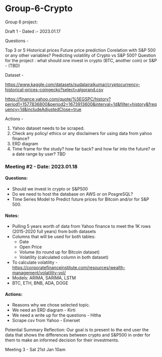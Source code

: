 # Group-6-Crypto
Group 6 project:

Draft 1 - Dated :- 2023.01.17


Questions -

Top 3 or 5
Historical prices
Future price prediction
Corelation with S&P 500 or any other variables?
Predicting volatility of Crypto vs S&P 500?
Question for the project : what should one invest in crypto (BTC, another coin) or S&P - (TBD)


Dataset -

https://www.kaggle.com/datasets/sudalairajkumar/cryptocurrency-historical-prices-coingecko?select=algorand.csv

https://finance.yahoo.com/quote/%5EGSPC/history?period1=1577836800&period2=1673913600&interval=1d&filter=history&frequency=1d&includeAdjustedClose=true


Actions -

1. Yahoo dataset needs to be scraped.
2. Check any policy/ ethics or any disclaimers for using data from yahoo finance?
3. ERD diagram
4. Time frame for the study? how far back? and how far into the future? or a date range by user? TBD



### Meeting #2 - Date: 2023.01.18
#### Questions:
* Should we invest in crypto or S&P500
* Do we need to host the database on AWS or on PosgreSQL?
* Time Series Model to Predict future prices for Bitcoin and/or for S&P 500.

#### Notes:
* Pulling 5 years worth of data from Yahoo finance to meet the 1K rows (2015-2020 full years) from both datasets
* Columns that will be used for both tables:  
  * Date
  * Open Price
  * Volume (to round up for Bitcoin dataset)
  * Volatility (calculated column in both dataset)
* To calculate volatility - https://corporatefinanceinstitute.com/resources/wealth-management/volatility-vol/
* Models: ARIMA, SARIMA, LSTM
* BTC, ETH, BNB, ADA, DOGE

#### Actions:
* Reasons why we chose selected topic.
* We need an ERD diagram - Kirti
* We need a write up for the questions - Hitha
* Scrape csv from Yahoo - Emerset

Potential Summary Reflection:
Our goal is to present to the end user the data that shows the differences between crypto and S&P500 in order for them to make an informed decision for their investments.

Meeting 3 - Sat 21st Jan 10am








